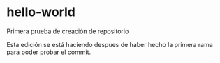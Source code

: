 # hello-world
Primera prueba de creación de repositorio

Esta edición se está haciendo despues de haber hecho la primera rama para poder probar el commit.
